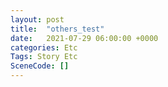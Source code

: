 ```yaml
---
layout: post
title:  "others_test"
date:   2021-07-29 06:00:00 +0000
categories: Etc
Tags: Story Etc
SceneCode: []
---
```


